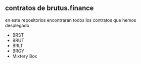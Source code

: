 ## contratos de brutus.finance

en este repositorios encontraran todos los contratos que hemos desplegado 

- BRST
- BRUT
- BRLT
- BRGY
- Mixtery Box
